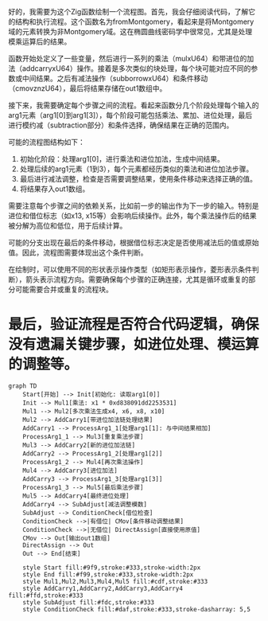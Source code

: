 好的，我需要为这个Zig函数绘制一个流程图。首先，我会仔细阅读代码，了解它的结构和执行流程。这个函数名为fromMontgomery，看起来是将Montgomery域的元素转换为非Montgomery域。这在椭圆曲线密码学中很常见，尤其是处理模乘运算后的结果。

函数开始处定义了一些变量，然后进行一系列的乘法（mulxU64）和带进位的加法（addcarryxU64）操作。接着是多次类似的块处理，每个块可能对应不同的参数或中间结果。之后有减法操作（subborrowxU64）和条件移动（cmovznzU64），最后将结果存储在out1数组中。

接下来，我需要确定每个步骤之间的流程。看起来函数分几个阶段处理每个输入的arg1元素（arg1[0]到arg1[3]），每个阶段可能包括乘法、累加、进位处理，最后进行模约减（subtraction部分）和条件选择，确保结果在正确的范围内。

可能的流程图结构如下：
1. 初始化阶段：处理arg1[0]，进行乘法和进位加法，生成中间结果。
2. 处理后续的arg1元素（1到3），每个元素都经历类似的乘法和进位加法步骤。
3. 最后进行减法调整，检查是否需要调整结果，使用条件移动来选择正确的值。
4. 将结果存入out1数组。

需要注意每个步骤之间的依赖关系，比如前一步的输出作为下一步的输入。特别是进位和借位标志（如x13, x15等）会影响后续操作。此外，每个乘法操作后的结果被分解为高位和低位，用于后续计算。

可能的分支出现在最后的条件移动，根据借位标志决定是否使用减法后的值或原始值。因此，流程图需要体现出这个条件判断。

在绘制时，可以使用不同的形状表示操作类型（如矩形表示操作，菱形表示条件判断），箭头表示流程方向。需要确保每个步骤的正确连接，尤其是循环或重复的部分可能需要合并或重复的流程块。

最后，验证流程是否符合代码逻辑，确保没有遗漏关键步骤，如进位处理、模运算的调整等。
================================================
```mermaid
graph TD
    Start[开始] --> Init[初始化: 读取arg1[0]]
    Init --> Mul1[乘法: x1 * 0xd838091dd2253531]
    Mul1 --> Mul2[多次乘法生成x4, x6, x8, x10]
    Mul2 --> AddCarry1[带进位加法链处理结果]
    AddCarry1 --> ProcessArg1_1[处理arg1[1]: 与中间结果相加]
    ProcessArg1_1 --> Mul3[重复乘法步骤]
    Mul3 --> AddCarry2[新的进位加法链]
    AddCarry2 --> ProcessArg1_2[处理arg1[2]]
    ProcessArg1_2 --> Mul4[再次乘法操作]
    Mul4 --> AddCarry3[进位加法]
    AddCarry3 --> ProcessArg1_3[处理arg1[3]]
    ProcessArg1_3 --> Mul5[最后乘法步骤]
    Mul5 --> AddCarry4[最终进位处理]
    AddCarry4 --> SubAdjust[减法调整模数]
    SubAdjust --> ConditionCheck[借位检查]
    ConditionCheck -->|有借位| CMov[条件移动调整结果]
    ConditionCheck -->|无借位| DirectAssign[直接使用原值]
    CMov --> Out[输出out1数组]
    DirectAssign --> Out
    Out --> End[结束]
    
    style Start fill:#9f9,stroke:#333,stroke-width:2px
    style End fill:#f99,stroke:#333,stroke-width:2px
    style Mul1,Mul2,Mul3,Mul4,Mul5 fill:#cdf,stroke:#333
    style AddCarry1,AddCarry2,AddCarry3,AddCarry4 fill:#ffd,stroke:#333
    style SubAdjust fill:#fdc,stroke:#333
    style ConditionCheck fill:#daf,stroke:#333,stroke-dasharray: 5,5
```
